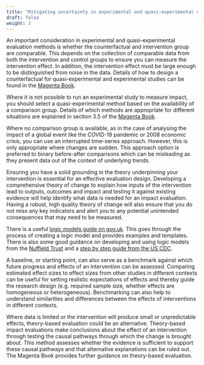```yaml
---
title: "Mitigating uncertainty in experimental and quasi-experimental evaluation methods"
draft: false
weight: 3
---
```


An important consideration in experimental and quasi-experimental evaluation methods is whether the counterfactual and intervention group are comparable. This depends on the collection of comparable data from both the intervention and control groups to ensure you can measure the intervention effect. In addition, the intervention effect must be large enough to be distinguished from noise in the data. Details of how to design a counterfactual for quasi-experimental and experimental studies can be found in the [Magenta Book](https://www.gov.uk/government/publications/the-magenta-book).

Where it is not possible to run an experimental study to measure impact, you should select a quasi-experimental method based on the availability of a comparison group. Details of which methods are appropriate for different situations are explained in section 3.5 of the [Magenta Book](https://www.gov.uk/government/publications/the-magenta-book).

Where no comparison group is available, as in the case of analysing the impact of a global event like the COVID-19 pandemic or 2008 economic crisis, you can use an interrupted time-series approach. However, this is only appropriate where changes are sudden. This approach option is preferred to binary before-after comparisons which can be misleading as they present data out of the context of underlying trends.

Ensuring you have a solid grounding in the theory underpinning your intervention is essential for an effective evaluation design. Developing a comprehensive theory of change to explain how inputs of the intervention lead to outputs, outcomes and impact and testing it against existing evidence will help identify what data is needed for an impact evaluation. Having a robust, high quality theory of change will also ensure that you do not miss any key indicators and alert you to any potential unintended consequences that may need to be measured.

There is a useful [logic models guide on gov.uk](https://www.gov.uk/guidance/evaluation-in-health-and-wellbeing-creating-a-logic-model). This goes through the process of creating a logic model and provides examples and templates. There is also some good guidance on developing and using logic models from the [Nuffield Trust](https://www.nuffieldtrust.org.uk/sites/default/files/2019-02/stephanie-kumpunen-and-muna-sheikh.pdf) and a [step by step guide from the US CDC](https://www.cdc.gov/evaluation/).

A baseline, or starting point, can also serve as a benchmark against which future progress and effects of an intervention can be assessed. Comparing estimated effect sizes to effect sizes from other studies in different contexts can be useful for setting realistic expectations of effects and thereby guide the research design (e.g. required sample size, whether effects are homogeneous or heterogeneous). Benchmarking can also help to understand similarities and differences between the effects of interventions in different contexts.

Where data is limited or the intervention will produce small or unpredictable effects, theory-based evaluation could be an alternative. Theory-based impact evaluations make conclusions about the effect of an intervention through testing the causal pathways through which the change is brought about. This method assesses whether the evidence is sufficient to support these causal pathways and that alternative explanations can be ruled out. The Magenta Book provides further guidance on theory-based evaluation.